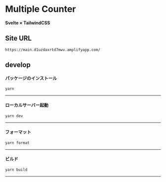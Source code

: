 # Multiple Counter
**Svelte × TailwindCSS**

## Site URL
````
https://main.d1uzdaxrtd7mwv.amplifyapp.com/
````

## develop
#### パッケージのインストール
````
yarn
````
***
#### ローカルサーバー起動
````
yarn dev
````
***
#### フォーマット
````
yarn format
````
***
#### ビルド
````
yarn build
````
***